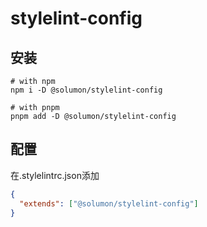 # stylelint-config

## 安装
```shell
# with npm
npm i -D @solumon/stylelint-config

# with pnpm
pnpm add -D @solumon/stylelint-config
```

## 配置
在.stylelintrc.json添加
```json
{
  "extends": ["@solumon/stylelint-config"]
}
```
